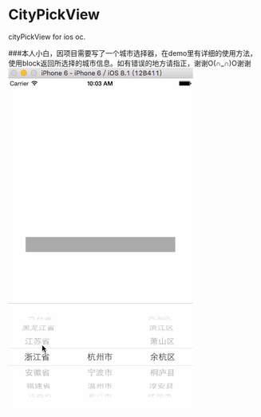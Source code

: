 # CityPickView
cityPickView for ios oc.


###本人小白，因项目需要写了一个城市选择器，在demo里有详细的使用方法，使用block返回所选择的城市信息。如有错误的地方请指正，谢谢O(∩_∩)O谢谢
![效果图](cityPickView.gif)